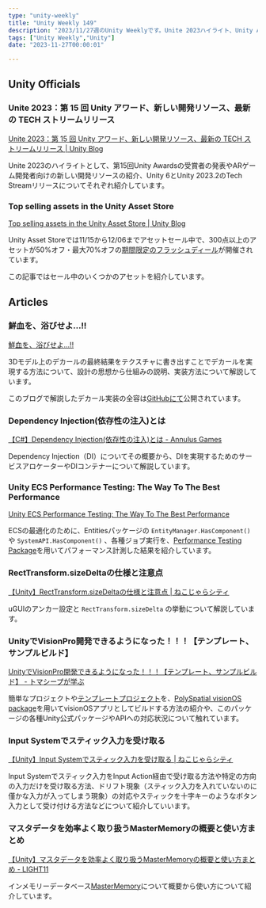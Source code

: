 ```yaml
---
type: "unity-weekly"
title: "Unity Weekly 149"
description: "2023/11/27週のUnity Weeklyです。Unite 2023ハイライト、Unity Asset Storeセール、デカール、visionOS、DI、ECSパフォーマンスなどについて取り上げています。"
tags: ["Unity Weekly","Unity"]
date: "2023-11-27T00:00:01"

---
```


## Unity Officials

### Unite 2023：第 15 回 Unity アワード、新しい開発リソース、最新の TECH ストリームリリース

[Unite 2023：第 15 回 Unity アワード、新しい開発リソース、最新の TECH ストリームリリース | Unity Blog](https://blog.unity.com/ja/news/unite-2023-awards-developer-resources)

Unite 2023のハイライトとして、第15回Unity Awardsの受賞者の発表やARゲーム開発者向けの新しい開発リソースの紹介、Unity 6とUnity 2023.2のTech Streamリリースについてそれぞれ紹介しています。

### Top selling assets in the Unity Asset Store

[Top selling assets in the Unity Asset Store | Unity Blog](https://blog.unity.com/games/top-selling-assets-supercharge-your-next-project)

Unity Asset Storeでは11/15から12/06までアセットセール中で、300点以上のアセットが50%オフ・最大70%オフの[期間限定のフラッシュディール](https://assetstore.unity.com/ja?flashdeals=true)が開催されています。

この記事ではセール中のいくつかのアセットを紹介しています。

## Articles

### 鮮血を、浴びせよ...!!

[鮮血を、浴びせよ...!!](https://zenn.dev/nrdev/articles/1ae096ef6d9637)

3Dモデル上のデカールの最終結果をテクスチャに書き出すことでデカールを実現する方法について、設計の思想から仕組みの説明、実装方法について解説しています。

このブログで解説したデカール実装の全容は[GitHubにて](https://github.com/ner-develop/DecalPainter)公開されています。

### Dependency Injection(依存性の注入)とは

[【C#】Dependency Injection(依存性の注入)とは - Annulus Games](https://annulusgames.com/blog/dependency-injection/)

Dependency Injection（DI）についてその概要から、DIを実現するためのサービスアロケーターやDIコンテナーについて解説しています。

### Unity ECS Performance Testing: The Way To The Best Performance

[Unity ECS Performance Testing: The Way To The Best Performance](https://gamedev.center/unity-ecs-performance-testing-the-way-to-the-best-performance/)

ECSの最適化のために、Entitiesパッケージの `EntityManager.HasComponent()` や `SystemAPI.HasComponent()` 、各種ジョブ実行を、[Performance Testing Package](https://docs.unity3d.com/Packages/com.unity.test-framework.performance@3.0/manual/index.html)を用いてパフォーマンス計測した結果を紹介しています。

### RectTransform.sizeDeltaの仕様と注意点

[【Unity】RectTransform.sizeDeltaの仕様と注意点 | ねこじゃらシティ](https://nekojara.city/unity-rect-transform-size-delta)

uGUIのアンカー設定と `RectTransform.sizeDelta` の挙動について解説しています。

### UnityでVisionPro開発できるようになった！！！【テンプレート、サンプルビルド】

[UnityでVisionPro開発できるようになった！！！【テンプレート、サンプルビルド】 - トマシープが学ぶ](https://bibinbaleo.hatenablog.com/entry/2023/11/24/174436)

簡単なプロジェクトや[テンプレートプロジェクト](https://docs.unity3d.com/Packages/com.unity.polyspatial.visionos@0.6/manual/TutorialCreateFromTemplate.html)を、[PolySpatial visionOS package](https://docs.unity3d.com/Packages/com.unity.polyspatial.visionos@0.6/manual/index.html)を用いてvisionOSアプリとしてビルドする方法の紹介や、このパッケージの各種Unity公式パッケージやAPIへの対応状況について触れています。

### Input Systemでスティック入力を受け取る

[【Unity】Input Systemでスティック入力を受け取る | ねこじゃらシティ](https://nekojara.city/unity-input-system-stick)

Input Systemでスティック入力をInput Action経由で受け取る方法や特定の方向の入力だけを受け取る方法、ドリフト現象（スティック入力を入れていないのに僅かな入力が入ってしまう現象）の対応やスティックを十字キーのようなボタン入力として受け付ける方法などについて紹介していいます。

### マスタデータを効率よく取り扱うMasterMemoryの概要と使い方まとめ

[【Unity】マスタデータを効率よく取り扱うMasterMemoryの概要と使い方まとめ - LIGHT11](https://light11.hatenadiary.com/entry/2023/11/20/194245)

インメモリーデータベース[MasterMemory](https://github.com/Cysharp/MasterMemory)について概要から使い方について紹介しています。